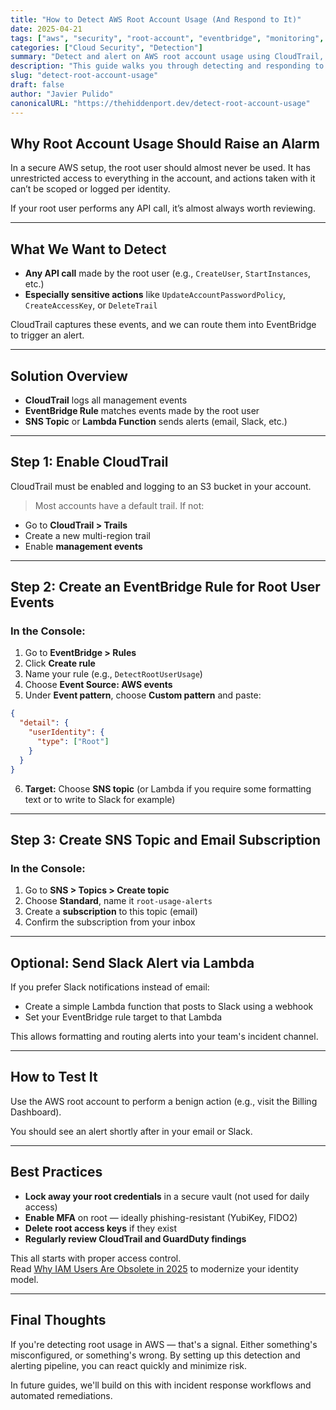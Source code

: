 ```yaml
---
title: "How to Detect AWS Root Account Usage (And Respond to It)"
date: 2025-04-21
tags: ["aws", "security", "root-account", "eventbridge", "monitoring", "sns", "cloudtrail"]
categories: ["Cloud Security", "Detection"]
summary: "Detect and alert on AWS root account usage using CloudTrail, EventBridge, SNS, and optional Slack notifications. Step-by-step setup and Terraform included."
description: "This guide walks you through detecting and responding to AWS root account usage using CloudTrail, EventBridge, SNS, and optionally Lambda or Slack. Includes Terraform examples and AWS Console workflows."
slug: "detect-root-account-usage"
draft: false
author: "Javier Pulido"
canonicalURL: "https://thehiddenport.dev/detect-root-account-usage"
---
```


## Why Root Account Usage Should Raise an Alarm

In a secure AWS setup, the root user should almost never be used. It has unrestricted access to everything in the account, and actions taken with it can’t be scoped or logged per identity.

If your root user performs any API call, it’s almost always worth reviewing.

---

## What We Want to Detect

- **Any API call** made by the root user (e.g., `CreateUser`, `StartInstances`, etc.)
- **Especially sensitive actions** like `UpdateAccountPasswordPolicy`, `CreateAccessKey`, or `DeleteTrail`

CloudTrail captures these events, and we can route them into EventBridge to trigger an alert.

---

## Solution Overview

- **CloudTrail** logs all management events
- **EventBridge Rule** matches events made by the root user
- **SNS Topic** or **Lambda Function** sends alerts (email, Slack, etc.)

---

## Step 1: Enable CloudTrail

CloudTrail must be enabled and logging to an S3 bucket in your account.

> Most accounts have a default trail. If not:
- Go to **CloudTrail > Trails**
- Create a new multi-region trail
- Enable **management events**

---

## Step 2: Create an EventBridge Rule for Root User Events

### In the Console:

1. Go to **EventBridge > Rules**
2. Click **Create rule**
3. Name your rule (e.g., `DetectRootUserUsage`)
4. Choose **Event Source: AWS events**
5. Under **Event pattern**, choose **Custom pattern** and paste:

```json
{
  "detail": {
    "userIdentity": {
      "type": ["Root"]
    }
  }
}
```

6. **Target:** Choose **SNS topic** (or Lambda if you require some formatting text or to write to Slack for example)

---

## Step 3: Create SNS Topic and Email Subscription

### In the Console:

1. Go to **SNS > Topics > Create topic**
2. Choose **Standard**, name it `root-usage-alerts`
3. Create a **subscription** to this topic (email)
4. Confirm the subscription from your inbox

---

## Optional: Send Slack Alert via Lambda

If you prefer Slack notifications instead of email:

- Create a simple Lambda function that posts to Slack using a webhook
- Set your EventBridge rule target to that Lambda

This allows formatting and routing alerts into your team's incident channel.

---

## How to Test It

Use the AWS root account to perform a benign action (e.g., visit the Billing Dashboard).

You should see an alert shortly after in your email or Slack.

---

## Best Practices

- **Lock away your root credentials** in a secure vault (not used for daily access)
- **Enable MFA** on root — ideally phishing-resistant (YubiKey, FIDO2)
- **Delete root access keys** if they exist
- **Regularly review CloudTrail and GuardDuty findings**

This all starts with proper access control.  
Read [Why IAM Users Are Obsolete in 2025](https://thehiddenport.dev/aws-iam-users-alternatives) to modernize your identity model.

---

## Final Thoughts

If you're detecting root usage in AWS — that's a signal. Either something's misconfigured, or something's wrong. By setting up this detection and alerting pipeline, you can react quickly and minimize risk.

In future guides, we'll build on this with incident response workflows and automated remediations.

